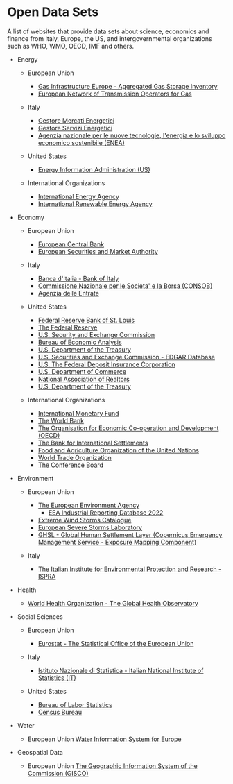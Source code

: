 Open Data Sets
==============
A list of websites that provide data sets about science, economics and finance
from Italy, Europe, the US, and intergovernmental organizations such as WHO, WMO, OECD, IMF and others.

* Energy
    * European Union
        * [Gas Infrastructure Europe - Aggregated Gas Storage Inventory](https://agsi.gie.eu/)  
        * [European Network of Transmission Operators for Gas](https://www.entsog.eu/)  
    * Italy
        * [Gestore Mercati Energetici](https://www.mercatoelettrico.org/It/default.aspx)  
        * [Gestore Servizi Energetici](https://gse.it/)    
        * [Agenzia nazionale per le nuove tecnologie, l'energia e lo sviluppo economico sostenibile (ENEA)](https://www.enea.it/)  

    * United States
        * [Energy Information Administration (US)](https://www.eia.gov/)  

    * International Organizations
        * [International Energy Agency](https://www.iea.org/)  
        * [International Renewable Energy Agency](https://www.irena.org/)  

* Economy
    * European Union
        * [European Central Bank](https://www.ecb.europa.eu/home/html/index.en.html)  
        * [European Securities and Market Authority](https://www.esma.europa.eu/)  

    * Italy
        * [Banca d'Italia - Bank of Italy](https://www.bancaditalia.it/)  
        * [Commissione Nazionale per le Societa' e la Borsa (CONSOB)](https://www.consob.it/)  
        * [Agenzia delle Entrate](https://www.agenziaentrate.gov.it/portale/)  

    * United States
        * [Federal Reserve Bank of St. Louis](https://fred.stlouisfed.org/)  
        * [The Federal Reserve](https://www.federalreserve.gov/)  
        * [U.S. Security and Exchange Commission](https://www.sec.gov/)  
        * [Bureau of Economic Analysis](https://www.bea.gov/)  
        * [U.S. Department of the Treasury](https://home.treasury.gov/)  
        * [U.S. Securities and Exchange Commission - EDGAR Database](https://www.sec.gov/os/accessing-edgar-data)  
        * [U.S. The Federal Deposit Insurance Corporation](https://www.fdic.gov/)  
        * [U.S. Department of Commerce](https://www.commerce.gov/)  
        * [National Association of Realtors](https://www.nar.realtor/)   
        * [U.S. Department of the Treasury](https://home.treasury.gov/)    

    * International Organizations
        * [International Monetary Fund](https://www.imf.org/en/Home)  
        * [The World Bank](https://www.worldbank.org/en/home)  
        * [The Organisation for Economic Co-operation and Development (OECD)](https://www.oecd.org/)  
        * [The Bank for International Settlements](https://www.bis.org/)  
        * [Food and Agriculture Organization of the United Nations](https://www.fao.org/)
        * [World Trade Organization](https://www.wto.org/)   
        * [The Conference Board](https://www.conference-board.org/eu/)  

* Environment
    * European Union
        * [The European Environment Agency](https://www.eea.europa.eu/)
            * [EEA Industrial Reporting Database 2022](https://www.eea.europa.eu/data-and-maps/data/industrial-reporting-under-the-industrial-6)  
        * [Extreme Wind Storms Catalogue](http://www.europeanwindstorms.org/)  
        * [European Severe Storms Laboratory](https://www.essl.org/)
        * [GHSL - Global Human Settlement Layer (Copernicus Emergency Management Service - Exposure Mapping Component)](https://human-settlement.emergency.copernicus.eu/index.php)  

    * Italy
        * [The Italian Institute for Environmental Protection and Research - ISPRA](https://www.isprambiente.gov.it/en)  

* Health
    * [World Health Organization - The Global Health Observatory](https://www.who.int/data/gho)  

* Social Sciences
    * European Union
        * [Eurostat - The Statistical Office of the European Union](https://ec.europa.eu/eurostat)  

    * Italy
        * [Istituto Nazionale di Statistica - Italian National Institute of Statistics (IT)](https://www.istat.it/en/)  

    * United States
        * [Bureau of Labor Statistics](https://www.bls.gov/)  
        * [Census Bureau](https://data.census.gov/cedsci/)  

* Water
    * European Union
        [Water Information System for Europe](https://water.europa.eu/)   

* Geospatial Data
    * European Union
        [The Geographic Information System of the Commission (GISCO)](https://ec.europa.eu/eurostat/web/gisco)
